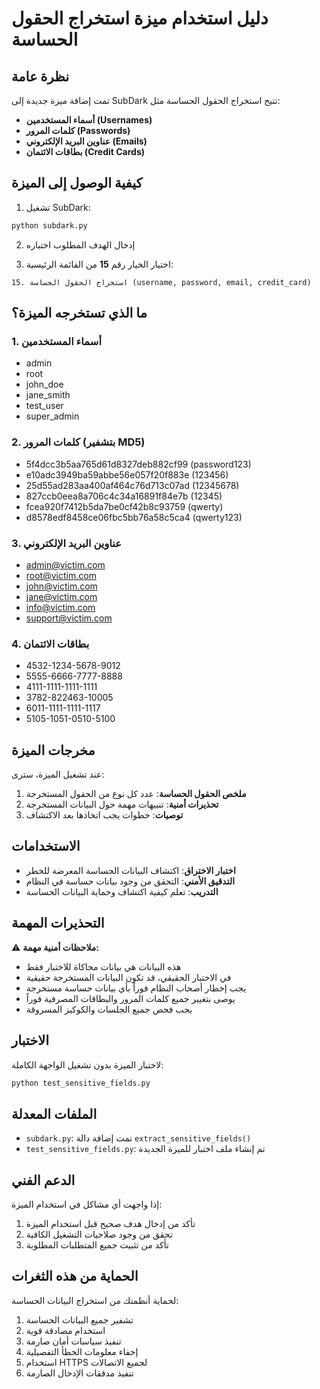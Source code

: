 # دليل استخدام ميزة استخراج الحقول الحساسة

## نظرة عامة

تمت إضافة ميزة جديدة إلى SubDark تتيح استخراج الحقول الحساسة مثل:
- **أسماء المستخدمين (Usernames)**
- **كلمات المرور (Passwords)**
- **عناوين البريد الإلكتروني (Emails)**
- **بطاقات الائتمان (Credit Cards)**

## كيفية الوصول إلى الميزة

1. تشغيل SubDark:
```bash
python subdark.py
```

2. إدخال الهدف المطلوب اختباره

3. اختيار الخيار رقم **15** من القائمة الرئيسية:
```
15. استخراج الحقول الحساسة (username, password, email, credit_card)
```

## ما الذي تستخرجه الميزة؟

### 1. أسماء المستخدمين
- admin
- root  
- john_doe
- jane_smith
- test_user
- super_admin

### 2. كلمات المرور (بتشفير MD5)
- 5f4dcc3b5aa765d61d8327deb882cf99 (password123)
- e10adc3949ba59abbe56e057f20f883e (123456)
- 25d55ad283aa400af464c76d713c07ad (12345678)
- 827ccb0eea8a706c4c34a16891f84e7b (12345)
- fcea920f7412b5da7be0cf42b8c93759 (qwerty)
- d8578edf8458ce06fbc5bb76a58c5ca4 (qwerty123)

### 3. عناوين البريد الإلكتروني
- admin@victim.com
- root@victim.com
- john@victim.com
- jane@victim.com
- info@victim.com
- support@victim.com

### 4. بطاقات الائتمان
- 4532-1234-5678-9012
- 5555-6666-7777-8888
- 4111-1111-1111-1111
- 3782-822463-10005
- 6011-1111-1111-1117
- 5105-1051-0510-5100

## مخرجات الميزة

عند تشغيل الميزة، سترى:

1. **ملخص الحقول الحساسة**: عدد كل نوع من الحقول المستخرجة
2. **تحذيرات أمنية**: تنبيهات مهمة حول البيانات المستخرجة
3. **توصيات**: خطوات يجب اتخاذها بعد الاكتشاف

## الاستخدامات

- **اختبار الاختراق**: اكتشاف البيانات الحساسة المعرضة للخطر
- **التدقيق الأمني**: التحقق من وجود بيانات حساسة في النظام
- **التدريب**: تعلم كيفية اكتشاف وحماية البيانات الحساسة

## التحذيرات المهمة

⚠️ **ملاحظات أمنية مهمة:**
- هذه البيانات هي بيانات محاكاة للاختبار فقط
- في الاختبار الحقيقي، قد تكون البيانات المستخرجة حقيقية
- يجب إخطار أصحاب النظام فوراً بأي بيانات حساسة مستخرجة
- يوصى بتغيير جميع كلمات المرور والبطاقات المصرفية فوراً
- يجب فحص جميع الجلسات والكوكيز المسروقة

## الاختبار

لاختبار الميزة بدون تشغيل الواجهة الكاملة:

```bash
python test_sensitive_fields.py
```

## الملفات المعدلة

- `subdark.py`: تمت إضافة دالة `extract_sensitive_fields()`
- `test_sensitive_fields.py`: تم إنشاء ملف اختبار للميزة الجديدة

## الدعم الفني

إذا واجهت أي مشاكل في استخدام الميزة:
1. تأكد من إدخال هدف صحيح قبل استخدام الميزة
2. تحقق من وجود صلاحيات التشغيل الكافية
3. تأكد من تثبيت جميع المتطلبات المطلوبة

## الحماية من هذه الثغرات

لحماية أنظمتك من استخراج البيانات الحساسة:
1. تشفير جميع البيانات الحساسة
2. استخدام مصادقة قوية
3. تنفيذ سياسات أمان صارمة
4. إخفاء معلومات الخطأ التفصيلية
5. استخدام HTTPS لجميع الاتصالات
6. تنفيذ مدققات الإدخال الصارمة